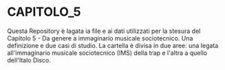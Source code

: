 # CAPITOLO_5
 
Questa Repository è lagata ia file e ai dati utilizzati per la stesura del Capitolo 5 - Da genere a immaginario musicale sociotecnico. Una definizione e due casi di studio.
La cartella è divisa in due aree: una legata all'immaginario musicale sociotecnico (IMS) della trap e l'altra a quello dell'Italo Disco.
